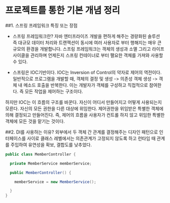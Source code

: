 # 프로젝트를 통한 기본 개념 정리
##1. 스프링 프레임워크 특징 또는 장점
- 스프링 프레임워크란?
자바 엔터프라이즈 개발을 편하게 해주는 경량화된 솔루션
즉 대규모 데이터 처리와 트랜잭션이 동시에 여러 사용자로 부터 행해지는 매우 큰 규모의 환경을 개발합니다.
스프링 프레임워크는 객체의 생성과 소멸 그리고 라이프사이클을 관리하며 언제든지 스프링 컨테이너로 부터 팰요한 객체를 가져와 사용할 수 있다.

- 스프링은 IOC기반이다.
IOC는 Inversion of Control의 약자로 제어의 역전이다.
일반적으로 프로그램을 개발할 때, 객체의 결정 및 생성 -> 의존성 객체 생성 -> 객체 내 메소드 호출을 반복한다.
이는 개발자가 객체를 구성하고 직접적으로 참여한다. 즉 모든 작업을 제어하는 구조이다.

하지만 IOC는 이 흐름의 구조를 바꾼다. 자신이 어디서 만들어지고 어떻게 사용되는지 모른다. 자신의 모든 권한을 다른 대상에 위임한다.
제어권한을 위임받은 특별한 객체에 의해 결정되고 만들어진다.
즉, 제어의 흐름을 사용자가 컨트롤 하지 않고 위임한 특별한 객체에 모든 것을 맡기는 것이다.

##2. DI를 사용하는 이유?
외부에서 두 객체 간 관계를 결정해주는 디자인 패턴으로 인터페이스를 사이로 클래스 레벨에서는 의존관계가 고정되지 않도록 하고 런타임 때 관계를 주입하여 유연성을 확보, 결합도를 낮추었다.

```java
public class MemberController {

  private MemberService memberService;

  public MemberController() {

    memberService = new MemberService();

  }
}
```
